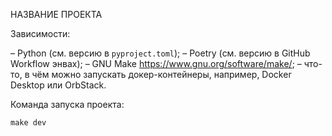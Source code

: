 НАЗВАНИЕ ПРОЕКТА

Зависимости:

– Python (см. версию в `pyproject.toml`);
– Poetry (см. версию в GitHub Workflow энвах);
– GNU Make https://www.gnu.org/software/make/;
– что-то, в чём можно запускать докер-контейнеры, например, Docker Desktop или OrbStack.

Команда запуска проекта:

`make dev`
